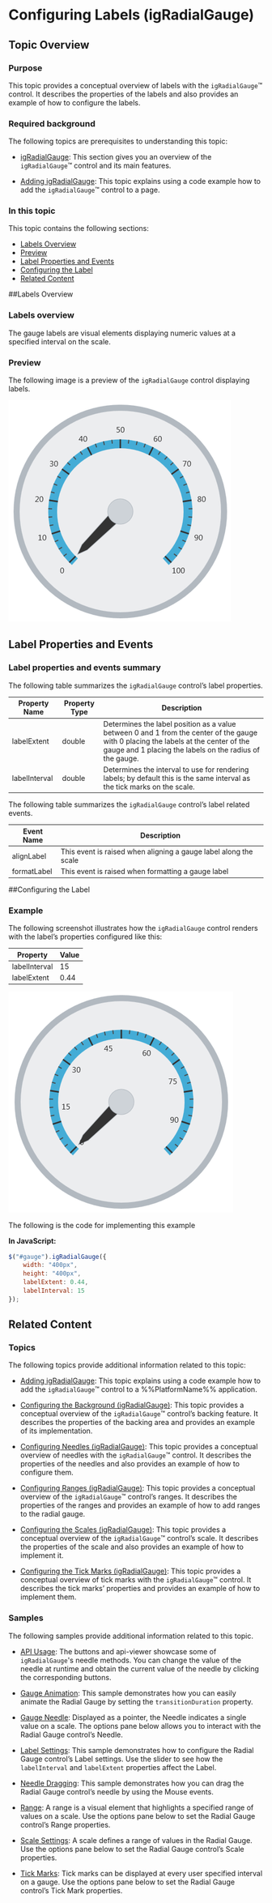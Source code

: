 ﻿<!--
|metadata|
{
    "fileName": "igradialgauge-configuring-labels",
    "controlName": "igRadialGauge",
    "tags": ["Charting","Formatting","How Do I"]
}
|metadata|
-->

# Configuring Labels (igRadialGauge)



## Topic Overview
### Purpose

This topic provides a conceptual overview of labels with the `igRadialGauge`™ control. It describes the properties of the labels and also provides an example of how to configure the labels.

### Required background

The following topics are prerequisites to understanding this topic:

- [igRadialGauge](igRadialGauge.html): This section gives you an overview of the `igRadialGauge`™ control and its main features.

- [Adding igRadialGauge](igRadialGauge-Getting-Started-with-igRadialGauge.html): This topic explains using a code example how to add the `igRadialGauge`™ control to a page.



### In this topic

This topic contains the following sections:

-   [Labels Overview](#overview)
-   [Preview](#preview)
-   [Label Properties and Events](#lable-properties)
-   [Configuring the Label](#config-lable)
-   [Related Content](#related-content)



##<a id="overview"></a>Labels Overview 

### Labels overview

The gauge labels are visual elements displaying numeric values at a specified interval on the scale.

### <a id="preview"></a>Preview

The following image is a preview of the `igRadialGauge` control displaying labels.

![](../images/igRadialGauge_Getting_Started_01.png)



## <a id="lable-properties"></a>Label Properties and Events
### Label properties and events summary

The following table summarizes the `igRadialGauge` control’s label properties.

Property Name| Property Type| Description
---|---|---
labelExtent|double|Determines the label position as a value between 0 and 1 from the center of the gauge with 0 placing the labels at the center of the gauge and 1 placing the labels on the radius of the gauge.
labelInterval|double|Determines the interval to use for rendering labels; by default this is the same interval as the tick marks on the scale.


The following table summarizes the `igRadialGauge` control’s label related events.

Event Name| Description
---|---
alignLabel|This event is raised when aligning a gauge label along the scale
formatLabel|This event is raised when formatting a gauge label


##<a id="config-lable"></a>Configuring the Label 

### Example

The following screenshot illustrates how the `igRadialGauge` control renders with the label’s properties configured like this:

Property| Value
---|---
labelInterval| 15
labelExtent |0.44



![](images/igRadialGauge_Label_01.png)

The following is the code for implementing this example

 **In JavaScript:** 
                                                                                                                                    
```js
$("#gauge").igRadialGauge({
	width: "400px",
	height: "400px",
	labelExtent: 0.44,
	labelInterval: 15
});
```




## <a id="related-content"></a>Related Content
### Topics

The following topics provide additional information related to this topic:

- [Adding igRadialGauge](igRadialGauge-Getting-Started-with-igRadialGauge.html): This topic explains using a code example how to add the `igRadialGauge`™ control to a %%PlatformName%% application.

- [Configuring the Background (igRadialGauge)](igRadialGauge-Configuring-the-Backing.html): This topic provides a conceptual overview of the `igRadialGauge`™ control’s backing feature. It describes the properties of the backing area and provides an example of its implementation.

- [Configuring Needles (igRadialGauge)](igRadialGauge-Configuring-Needles.html): This topic provides a conceptual overview of needles with the `igRadialGauge`™ control. It describes the properties of the needles and also provides an example of how to configure them.

- [Configuring Ranges (igRadialGauge)](igRadialGauge-Configuring-Ranges.html): This topic provides a conceptual overview of the `igRadialGauge`™ control’s ranges. It describes the properties of the ranges and provides an example of how to add ranges to the radial gauge.

- [Configuring the Scales (igRadialGauge)](igRadialGauge-Configuring-the-Scales.html): This topic provides a conceptual overview of the `igRadialGauge`™ control’s scale. It describes the properties of the scale and also provides an example of how to implement it.

- [Configuring the Tick Marks (igRadialGauge)](igRadialGauge-Configuring-Tick-Marks.html): This topic provides a conceptual overview of tick marks with the `igRadialGauge`™ control. It describes the tick marks’ properties and provides an example of how to implement them.



### Samples

The following samples provide additional information related to this topic.

- [API Usage](%%SamplesUrl%%/radial-gauge/api-usage): The buttons and api-viewer showcase some of `igRadialGauge`'s needle methods. You can change the value of the needle at runtime and obtain the current value of the needle by clicking the corresponding buttons.

- [Gauge Animation](%%SamplesUrl%%/radial-gauge/motion-framework): This sample demonstrates how you can easily animate the Radial Gauge by setting the `transitionDuration` property.

- [Gauge Needle](%%SamplesUrl%%/radial-gauge/gauge-needle): Displayed as a pointer, the Needle indicates a single value on a scale. The options pane below allows you to interact with the Radial Gauge control’s Needle.

- [Label Settings](%%SamplesUrl%%/radial-gauge/label-settings): This sample demonstrates how to configure the Radial Gauge control’s Label settings. Use the slider to see how the `labelInterval` and `labelExtent` properties affect the Label.

- [Needle Dragging](%%SamplesUrl%%/radial-gauge/drag-needle): This sample demonstrates how you can drag the Radial Gauge control’s needle by using the Mouse events.

- [Range](%%SamplesUrl%%/radial-gauge/range): A range is a visual element that highlights a specified range of values on a scale. Use the options pane below to set the Radial Gauge control’s Range properties.

- [Scale Settings](%%SamplesUrl%%/radial-gauge/scale-settings): A scale defines a range of values in the Radial Gauge. Use the options pane below to set the Radial Gauge control’s Scale properties.

- [Tick Marks](%%SamplesUrl%%/radial-gauge/tickmarks): Tick marks can be displayed at every user specified interval on a gauge. Use the options pane below to set the Radial Gauge control’s Tick Mark properties.





 

 


